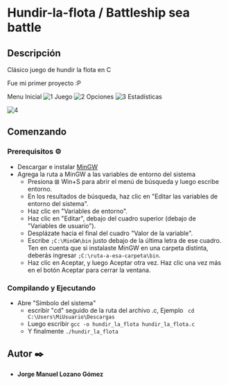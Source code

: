 # Hundir-la-flota / Battleship sea battle

## Descripción

  Clásico juego de hundir la flota en C
  
  Fue mi primer proyecto :P
  
  Menu Inicial
![1](https://i.ibb.co/Z1Rdx7b/1.png)
  Juego
![2](https://i.ibb.co/Hn1XDqr/2.png)
  Opciones
![3](https://i.ibb.co/2vskvYK/3.png)
Estadísticas

![4](https://i.ibb.co/tPr3FKc/4.png)

## Comenzando

### Prerequisitos ⚙️

* Descargar e instalar [MinGW](https://sourceforge.net/projects/mingw/)
* Agrega la ruta a MinGW a las variables de entorno del sistema
  * Presiona ⊞ Win+S para abrir el menú de búsqueda y luego escribe entorno.
  *  En los resultados de búsqueda, haz clic en "Editar las variables de entorno del sistema".
  *  Haz clic en "Variables de entorno".
  *  Haz clic en "Editar", debajo del cuadro superior (debajo de "Variables de usuario").
  *  Desplázate hacia el final del cuadro "Valor de la variable".
  *  Escribe ```;C:\MinGW\bin``` justo debajo de la última letra de ese cuadro. Ten en cuenta que si instalaste MinGW en una carpeta distinta, deberás ingresar ```;C:\ruta-a-esa-carpeta\bin```.
  *  Haz clic en Aceptar, y luego Aceptar otra vez. Haz clic una vez más en el botón Aceptar para cerrar la ventana.

### Compilando y Ejecutando

* Abre "Símbolo del sistema" 
  * escribir "cd" seguido de la ruta del archivo .c, Ejemplo `` cd C:\Users\MiUsuario\Descargas``
  * Luego escribir ```gcc -o hundir_la_flota hundir_la_flota.c```
  * Y finalmente ``./hundir_la_flota``
    
## Autor ✒️

* **Jorge Manuel Lozano Gómez**
